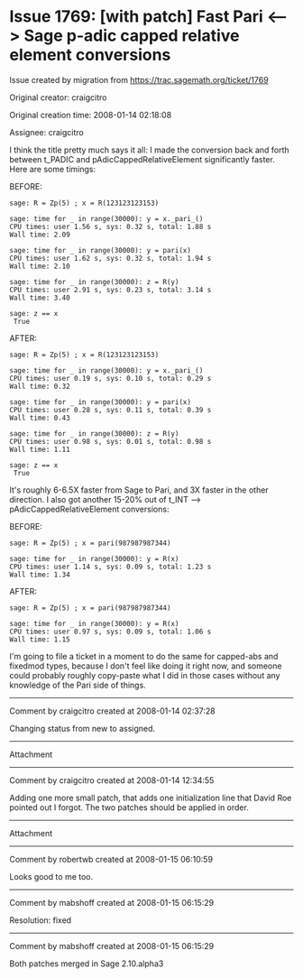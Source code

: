 # Issue 1769: [with patch] Fast Pari <--> Sage p-adic capped relative element conversions

Issue created by migration from https://trac.sagemath.org/ticket/1769

Original creator: craigcitro

Original creation time: 2008-01-14 02:18:08

Assignee: craigcitro

I think the title pretty much says it all: I made the conversion back and forth between  t_PADIC and pAdicCappedRelativeElement significantly faster. Here are some timings:

BEFORE:

```
sage: R = Zp(5) ; x = R(123123123153)

sage: time for _ in range(30000): y = x._pari_()
CPU times: user 1.56 s, sys: 0.32 s, total: 1.88 s
Wall time: 2.09

sage: time for _ in range(30000): y = pari(x)
CPU times: user 1.62 s, sys: 0.32 s, total: 1.94 s
Wall time: 2.10

sage: time for _ in range(30000): z = R(y)
CPU times: user 2.91 s, sys: 0.23 s, total: 3.14 s
Wall time: 3.40

sage: z == x
 True
```


AFTER:

```
sage: R = Zp(5) ; x = R(123123123153)

sage: time for _ in range(30000): y = x._pari_()
CPU times: user 0.19 s, sys: 0.10 s, total: 0.29 s
Wall time: 0.32

sage: time for _ in range(30000): y = pari(x)
CPU times: user 0.28 s, sys: 0.11 s, total: 0.39 s
Wall time: 0.43

sage: time for _ in range(30000): z = R(y)
CPU times: user 0.98 s, sys: 0.01 s, total: 0.98 s
Wall time: 1.11

sage: z == x
 True
```


It's roughly 6-6.5X faster from Sage to Pari, and 3X faster in the other direction. I also got another 15-20% out of t_INT --> pAdicCappedRelativeElement conversions:

BEFORE:

```
sage: R = Zp(5) ; x = pari(987987987344)

sage: time for _ in range(30000): y = R(x)
CPU times: user 1.14 s, sys: 0.09 s, total: 1.23 s
Wall time: 1.34
```


AFTER:

```
sage: R = Zp(5) ; x = pari(987987987344)

sage: time for _ in range(30000): y = R(x)
CPU times: user 0.97 s, sys: 0.09 s, total: 1.06 s
Wall time: 1.15
```


I'm going to file a ticket in a moment to do the same for capped-abs and fixedmod types, because I don't feel like doing it right now, and someone could probably roughly copy-paste what I did in those cases without any knowledge of the Pari side of things.




---

Comment by craigcitro created at 2008-01-14 02:37:28

Changing status from new to assigned.


---

Attachment


---

Comment by craigcitro created at 2008-01-14 12:34:55

Adding one more small patch, that adds one initialization line that David Roe pointed out I forgot. The two patches should be applied in order.


---

Attachment


---

Comment by robertwb created at 2008-01-15 06:10:59

Looks good to me too.


---

Comment by mabshoff created at 2008-01-15 06:15:29

Resolution: fixed


---

Comment by mabshoff created at 2008-01-15 06:15:29

Both patches merged in Sage 2.10.alpha3

